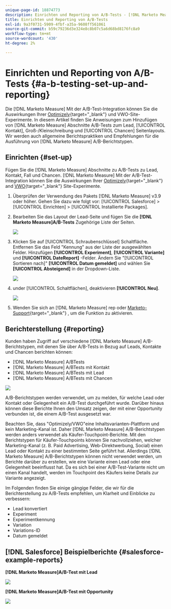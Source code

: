 ```yaml
---
unique-page-id: 18874773
description: Einrichten und Reporting von A/B-Tests - [!DNL Marketo Measure] - Produktdokumentation
title: Einrichten und Reporting von A/B-Tests
exl-id: 9a3f0731-5909-4fbf-a35a-9608ff561061
source-git-commit: b59c79236d3e324e8c8b07c5a6d68bd8176fc8a9
workflow-type: tm+mt
source-wordcount: '430'
ht-degree: 2%

---
```


# Einrichten und Reporting von A/B-Tests {#a-b-testing-set-up-and-reporting}

Die [!DNL Marketo Measure] Mit der A/B-Test-Integration können Sie die Auswirkungen Ihrer [Optimizely](https://optimizely.com/){target="_blank"} und VWO-Site-Experimente. In diesem Artikel finden Sie Anweisungen zum Hinzufügen von [!DNL Marketo Measure] Abschnitte A/B-Tests zum Lead, [!UICONTROL Kontakt], Groß-/Kleinschreibung und [!UICONTROL Chancen] Seitenlayouts. Wir werden auch allgemeine Berichtspraktiken und Empfehlungen für die Ausführung von [!DNL Marketo Measure] A/B-Berichtstypen.

## Einrichten {#set-up}

Fügen Sie die [!DNL Marketo Measure] Abschnitte zu A/B-Tests zu Lead, Kontakt, Fall und Chancen. [!DNL Marketo Measure] Mit der A/B-Test-Integration können Sie die Auswirkungen Ihrer [Optimizely](https://optimizely.com/){target="_blank"} and [VWO](https://vwo.com/){target="_blank"} Site-Experimente.

1. Überprüfen der Verwendung des Pakets [!DNL Marketo Measure] v3.9 oder höher. Gehen Sie dazu wie folgt vor: [!UICONTROL Salesforce] >[!UICONTROL Einrichten] > [!UICONTROL Installierte Packages].
1. Bearbeiten Sie das Layout der Lead-Seite und fügen Sie die **[!DNL Marketo Measure]A/B-Tests** Zugehörige Liste der Seiten.

   ![](assets/1.png)

1. Klicken Sie auf [!UICONTROL Schraubenschlüssel] Schaltfläche. Entfernen Sie das Feld &quot;Kennung&quot; aus der Liste der ausgewählten Felder. Hinzufügen **[!UICONTROL Experiment]**, **[!UICONTROL Variante]** und **[!UICONTROL DateReport]** -Felder. Ändern Sie &quot;[!UICONTROL Sortieren nach]&quot; **[!UICONTROL Datum gemeldet]** und wählen Sie **[!UICONTROL Absteigend]** in der Dropdown-Liste.

   ![](assets/2.png)

1. under [!UICONTROL Schaltflächen], deaktivieren **[!UICONTROL Neu]**.

   ![](assets/3.png)

1. Wenden Sie sich an [!DNL Marketo Measure] rep oder [Marketo-Support](https://nation.marketo.com/t5/support/ct-p/Support){target="_blank"} , um die Funktion zu aktivieren.

## Berichterstellung {#reporting}

Kunden haben Zugriff auf verschiedene [!DNL Marketo Measure] A/B-Berichtstypen, mit denen Sie über A/B-Tests in Bezug auf Leads, Kontakte und Chancen berichten können:

* [!DNL Marketo Measure] A/BTests
* [!DNL Marketo Measure] A/BTests mit Kontakt
* [!DNL Marketo Measure] A/BTests mit Lead
* [!DNL Marketo Measure] A/BTests mit Chancen

![](assets/4.png)

A/B-Berichtstypen werden verwendet, um zu melden, für welche Lead oder Kontakt oder Gelegenheit ein A/B-Test durchgeführt wurde. Darüber hinaus können diese Berichte Ihnen den Umsatz zeigen, der mit einer Opportunity verbunden ist, die einem A/B-Test ausgesetzt war.

Beachten Sie, dass &quot;Optimizely/VWO&quot;eine Inhaltsvarianten-Plattform und kein Marketing-Kanal ist. Daher [!DNL Marketo Measure] A/B-Berichtstypen werden anders verwendet als Käufer-Touchpoint-Berichte. Mit den Berichtstypen für Käufer-Touchpoints können Sie nachvollziehen, welcher Marketing-Kanal (z. B. Paid Advertising, Web-Direktwerbung, Social) einen Lead oder Kontakt zu einer bestimmten Seite geführt hat. Allerdings [!DNL Marketo Measure] A/B-Berichtstypen können nicht verwendet werden, um Berichte darüber zu erstellen, wie eine Variante einen Lead oder eine Gelegenheit beeinflusst hat. Da es sich bei einer A/B-Test-Variante nicht um einen Kanal handelt, werden im Touchpoint des Käufers keine Details zur Variante angezeigt.

Im Folgenden finden Sie einige gängige Felder, die wir für die Berichterstellung zu A/B-Tests empfehlen, um Klarheit und Einblicke zu verbessern:

* Lead konvertiert
* Experiment
* Experimentkennung
* Variation
* Variations-ID
* Datum gemeldet

## [!DNL Salesforce] Beispielberichte {#salesforce-example-reports}

**[!DNL Marketo Measure]A/B-Test mit Lead**

![](assets/5.png)

**[!DNL Marketo Measure]A/B-Test mit Opportunity**

![](assets/6.png)
